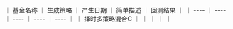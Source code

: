 

｜    基金名称     ｜  生成策略  ｜  产生日期 ｜  简单描述  ｜ 回测结果 ｜
｜     ----       ｜    ----  ｜    ----  ｜   ----    ｜  ----  ｜
｜ 择时多策略混合C  ｜          ｜          ｜            ｜        ｜